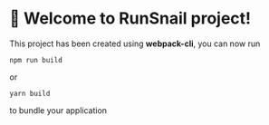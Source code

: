 # 🚀 Welcome to RunSnail project!

This project has been created using **webpack-cli**, you can now run

```
npm run build
```

or

```
yarn build
```

to bundle your application
